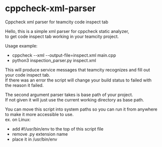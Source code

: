 # cppcheck-xml-parser
Cppcheck xml parser for teamcity code inspect tab

Hello, this is a simple xml parser for cppcheck static analyzer,  
to get code inspect tab working in your teamcity project.

Usage example:  
* cppcheck --xml --output-file=inspect.xml main.cpp
* python3 inspection_parser.py inspect.xml

This will produce service messages that teamcity recognizes and fill out your code inspect tab.  
If there was an error the script will change your build status to failed with the reason it failed.  
  
The second argument parser takes is base path of your project.  
If not given it will just use the current working directory as base path.

You can move this script into system paths so you can run it from anywhere to make it more accessible to use.  
ex. on Linux:  
* add #!/usr/bin/env to the top of this script file
* remove .py extension name
* place it in /usr/bin/env

